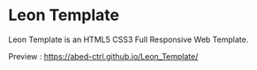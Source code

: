 # Leon Template
Leon Template is an HTML5 CSS3 Full Responsive Web Template.

Preview : https://abed-ctrl.github.io/Leon_Template/
